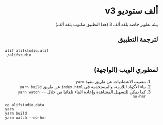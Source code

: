 <div dir="rtl">

# ألف ستوديو v3
بيئة تطوير خاصة بلغة ألف 3 (هدا التطبيق مكتوب بلغة ألف)

## لترجمة التطبيق
</div>

<div dir=ltr>
  
```
alif alifstudio.alif
./alifstudio
```
</div>

<div dir="rtl">
  
## لمطوري الويب (الواجهة)

1. تنصيب الاعتماديات عن طريق تنفيذ `yarn`
2. بناء الأكواد اللازمة، والمستخدمة في <span dir=ltr><code>index.html</code></span> عن طريق `yarn build`
3. كما يمكن للتسهيل المشاهدة وإعادة البناء تلقائيا من خلال `yarn watch --no-hmr`
</div>

<div dir=ltr>
  
```
cd alifstudio_data
yarn
yarn build
yarn watch --no-hmr
```
</div>
